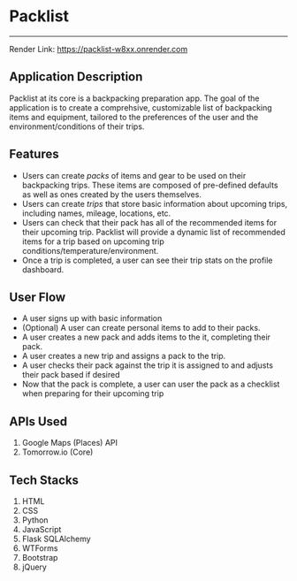 # Packlist 
---

Render Link:
https://packlist-w8xx.onrender.com

## Application Description
Packlist at its core is a backpacking preparation app. The goal of the application is to create a comprehsive, customizable list of backpacking items and equipment, tailored to the preferences of the user and the environment/conditions of their trips. 

## Features
 - Users can create *packs* of items and gear to be used on their backpacking trips. These items are composed of pre-defined defaults as well as ones created by the users themselves.
 - Users can create *trips* that store basic information about upcoming trips, including names, mileage, locations, etc.
 - Users can check that their pack has all of the recommended items for their upcoming trip. Packlist will provide a dynamic list of recommended items for a trip based on upcoming trip conditions/temperature/environment.
 - Once a trip is completed, a user can see their trip stats on the profile dashboard.

## User Flow
- A user signs up with basic information
- (Optional) A user can create personal items to add to their packs.
- A user creates a new pack and adds items to the it, completing their pack.
- A user creates a new trip and assigns a pack to the trip.
- A user checks their pack against the trip it is assigned to and adjusts their pack based if desired
- Now that the pack is complete, a user can user the pack as a checklist when preparing for their upcoming trip

## APIs Used
1. Google Maps (Places) API
2. Tomorrow.io (Core)

## Tech Stacks
1. HTML
2. CSS
3. Python
4. JavaScript
5. Flask SQLAlchemy
6. WTForms
7. Bootstrap
8. jQuery
